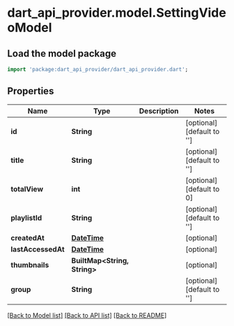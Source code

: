 # dart_api_provider.model.SettingVideoModel

## Load the model package
```dart
import 'package:dart_api_provider/dart_api_provider.dart';
```

## Properties
Name | Type | Description | Notes
------------ | ------------- | ------------- | -------------
**id** | **String** |  | [optional] [default to '']
**title** | **String** |  | [optional] [default to '']
**totalView** | **int** |  | [optional] [default to 0]
**playlistId** | **String** |  | [optional] [default to '']
**createdAt** | [**DateTime**](DateTime.md) |  | [optional] 
**lastAccessedAt** | [**DateTime**](DateTime.md) |  | [optional] 
**thumbnails** | **BuiltMap<String, String>** |  | [optional] 
**group** | **String** |  | [optional] [default to '']

[[Back to Model list]](../README.md#documentation-for-models) [[Back to API list]](../README.md#documentation-for-api-endpoints) [[Back to README]](../README.md)


